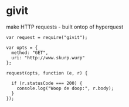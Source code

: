 # givit
make HTTP requests - built ontop of hyperquest

```
var request = require("givit");

var opts = {
  method: "GET",
  uri: "http://www.skurp.wurp"
};

request(opts, function (e, r) {

  if (r.statusCode === 200) {
    console.log("Woop de doop:", r.body);
  }
});
```
